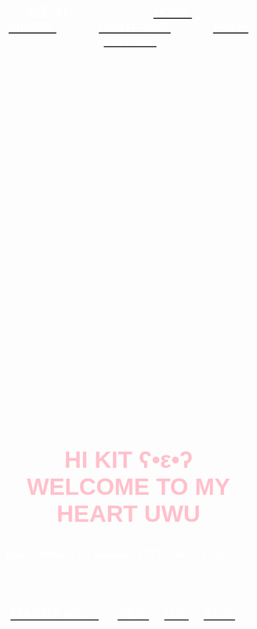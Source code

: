 <!DOCTYPE html>
<html lang="en">
<head>
<meta charset="utf-8" />
<title>
     website 
</title>
</head>
<body background="baby.jpeg" link="#000"  alink="#017bf5" vlink="000">
<br />
<h3 align="center">
<font Face="san francisco" size="6" color="white">MENU</font>
&nbsp;&nbsp;&nbsp;&nbsp;&nbsp;&nbsp;&nbsp;&nbsp;&nbsp;&nbsp;&nbsp;&nbsp;&nbsp;&nbsp;&nbsp;&nbsp;&nbsp;&nbsp;&nbsp;&nbsp;&nbsp;&nbsp;&nbsp;&nbsp;&nbsp;&nbsp;&nbsp;&nbsp;&nbsp;&nbsp;&nbsp;&nbsp;&nbsp;&nbsp;&nbsp;&nbsp;&nbsp;&nbsp;&nbsp;&nbsp;
<font face="arial" size="5">
<a href="#" > <font color="white">HOME
</a>&nbsp;&nbsp;&nbsp;&nbsp;&nbsp;&nbsp;&nbsp;&nbsp;&nbsp;&nbsp;&nbsp;&nbsp;
<a href="#" ><font color="white">VIDEOS
</a>&nbsp;&nbsp;&nbsp;&nbsp;&nbsp;&nbsp;&nbsp;&nbsp;&nbsp;&nbsp;&nbsp;&nbsp;
<a href="#" ><font color="white">PORTFOLIO
</a>&nbsp;&nbsp;&nbsp;&nbsp;&nbsp;&nbsp;&nbsp;&nbsp;&nbsp;&nbsp;&nbsp;&nbsp;
<a href="#" ><font color="white">HOME
</a>&nbsp;&nbsp;&nbsp;&nbsp;&nbsp;&nbsp;&nbsp;&nbsp;&nbsp;&nbsp;&nbsp;&nbsp;
<a href="#" ><font color="white">PHOTOS
</a>&nbsp;&nbsp;&nbsp;&nbsp;&nbsp;&nbsp;&nbsp;&nbsp;&nbsp;&nbsp;&nbsp;&nbsp;
</font>
</h3>
<br/><br/><br/><br/><br/><br/><br/><br/><br/><br/><br/><br/><br/><br/><br/><br/><br/><br/><br/><br/><br/><br/><br/><br/><br/><br/>
<h1 align="center">
<font color="pink" size="7">
HI KIT ʕ•ε•ʔ WELCOME TO MY HEART UWU
</font>
</h1>
<h3 align="center">
<font face="times new roman" color="white" size="4">
happy valentines i love youuuuu! (っ´▽`)っ flowers 4 u ayie🌷🌷🌷
</font>
</h3>
<br/>
<h3 align="center">
<a href="#" >
<font face="arial" color="white">MARRY ME💍
</a>&nbsp;&nbsp;&nbsp;&nbsp;
<a href="#">
<font face="arial" color="white">YES 
</a>&nbsp;&nbsp;&nbsp;
<a href="#">
<font face="arial" color="white" >OR
</a>&nbsp;&nbsp;&nbsp;
<a href="#"> 
<font face="arial" color="white" >YES
</a>&nbsp;&nbsp;&nbsp;</font>
</h3>
</body>
</html>
